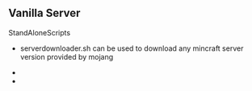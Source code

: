 Vanilla Server
---


StandAloneScripts

- serverdownloader.sh
can be used to download any mincraft server version provided by mojang

-

-
